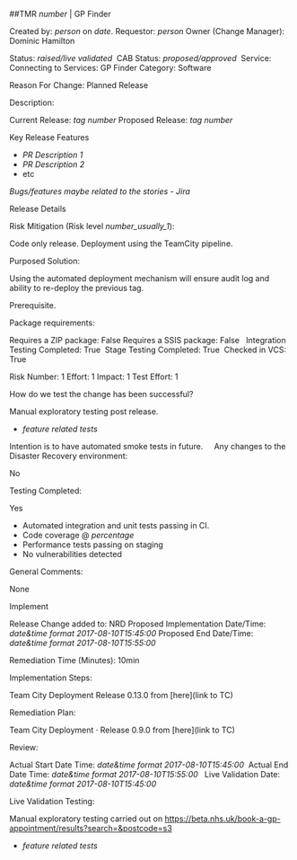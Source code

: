 ##TMR _number_ | GP Finder

Created by: _person_ on _date_.
Requestor: _person_
Owner (Change Manager): Dominic Hamilton

Status: _raised/live validated_
 CAB Status: _proposed/approved_ 
Service: Connecting to Services: GP Finder
Category: Software

Reason For Change:
Planned Release

Description:

Current Release: _tag number_
Proposed Release: _tag number_

Key Release Features
* _PR Description 1_
* _PR Description 2_
* etc

_Bugs/features maybe related to the stories - Jira_

Release Details

Risk Mitigation (Risk level _number_usually_1_):

Code only release.
Deployment using the TeamCity pipeline.


Purposed Solution:

Using the automated deployment mechanism will ensure audit log and ability to re-deploy the previous tag. 
 

Prerequisite.

Package requirements:

Requires a ZIP package: False
Requires a SSIS package: False
  Integration Testing Completed: True 
Stage Testing Completed: True 
Checked in VCS: True

Risk Number: 1
Effort: 1
Impact: 1
Test Effort: 1


How do we test the change has been successful?

Manual exploratory testing post release.
*	_feature related tests_

Intention is to have automated smoke tests in future.
 
 
Any changes to the Disaster Recovery environment:

No


Testing Completed:

Yes
*	Automated integration and unit tests passing in CI.
*	Code coverage @ _percentage_
*	Performance tests passing on staging
*	No vulnerabilities detected
 

General Comments:

None


Implement

Release Change added to: NRD
Proposed Implementation Date/Time: _date&time format 2017-08-10T15:45:00_
Proposed End Date/Time: _date&time format 2017-08-10T15:55:00_

Remediation Time (Minutes): 10min

Implementation Steps:

Team City Deployment
Release 0.13.0 from [here](link to TC)

Remediation Plan:

Team City Deployment
·	Release 0.9.0 from [here](link to TC)
 

Review:

Actual Start Date Time: _date&time format 2017-08-10T15:45:00 _
Actual End Date Time: _date&time format 2017-08-10T15:55:00  _
Live Validation Date: _date&time format 2017-08-10T15:45:00  _
 

Live Validation Testing:

Manual exploratory testing carried out on https://beta.nhs.uk/book-a-gp-appointment/results?search=&postcode=s3
*	_feature related tests_